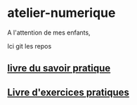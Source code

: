 # atelier-numerique

A l'attention de mes enfants, 

Ici git les repos

## [livre du savoir pratique](https://github.com/allen-smithee-dev/Le-livre-du-savoir-utile/blob/master/README.md)

## [Livre d'exercices pratiques](https://github.com/allen-smithee-dev/Le-livre-des-exercices-utiles/blob/master/README.md)
